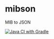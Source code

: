 # mibson
MIB to JSON


[![Java CI with Gradle](https://github.com/xtelligent/mibson/actions/workflows/gradle.yml/badge.svg)](https://github.com/xtelligent/mibson/actions/workflows/gradle.yml)
